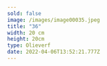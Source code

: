 ```yaml
---
sold: false
image: /images/image00035.jpeg
title: "36"
width: 20 cm
height: 20cm
type: Olieverf
date: 2022-04-06T13:52:21.777Z
---
```

